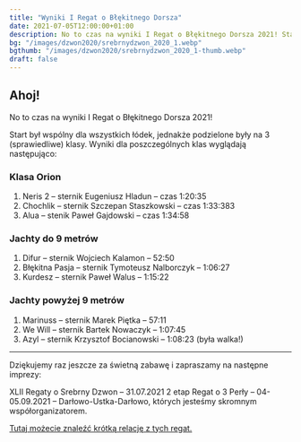 ```yaml
---
title: "Wyniki I Regat o Błękitnego Dorsza"
date: 2021-07-05T12:00:00+01:00
description: No to czas na wyniki I Regat o Błękitnego Dorsza 2021! Start był wspólny dla wszystkich łódek, jednakże podzielone były na 3 klasy. Wyniki!
bg: "/images/dzwon2020/srebrnydzwon_2020_1.webp"
bgthumb: "/images/dzwon2020/srebrnydzwon_2020_1-thumb.webp"
draft: false
---
```


## Ahoj!
No to czas na wyniki I Regat o Błękitnego Dorsza 2021!

Start był wspólny dla wszystkich łódek, jednakże podzielone były na 3 (sprawiedliwe) klasy. Wyniki dla poszczególnych klas wyglądają następująco:

### Klasa Orion
1. Neris 2 – sternik Eugeniusz Hladun – czas 1:20:35
1. Chochlik – sternik Szczepan Staszkowski – czas 1:33:383
1. Alua – stenik Paweł Gajdowski – czas 1:34:58

### Jachty do 9 metrów
1. Difur – sternik Wojciech Kalamon – 52:50
1. Błękitna Pasja – sternik Tymoteusz Nalborczyk – 1:06:27
1. Kurdesz – sternik Paweł Walus – 1:15:22

### Jachty powyżej 9 metrów
1. Marinuss – sternik Marek Piętka – 57:11
1. We Will – sternik Bartek Nowaczyk – 1:07:45
1. Azyl – sternik Krzysztof Bocianowski – 1:08:23 (była walka!)

---

Dziękujemy raz jeszcze za świetną zabawę i zapraszamy na następne imprezy:

XLII Regaty o Srebrny Dzwon – 31.07.2021
2 etap Regat o 3 Perły – 04-05.09.2021 – Darłowo-Ustka-Darłowo, których jesteśmy skromnym współorganizatorem.

[Tutaj możecie znaleźć krótką relację z tych regat.](/galerie/dorsz-2021)